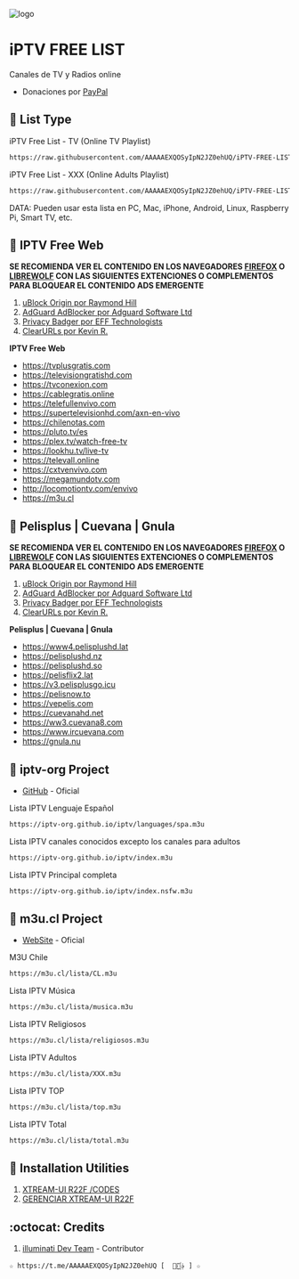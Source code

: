 ﻿![logo](https://cuarteldelmetal.com/wp-content/uploads/2023/04/Que-es-IPTV.webp)
 
# iPTV FREE LIST 
Canales de TV y Radios online

* Donaciones por [PayPal](https://paypal.me/jonyriverasepulveda)

## :book: List Type

iPTV Free List - TV (Online TV Playlist)
```bash
https://raw.githubusercontent.com/AAAAAEXQOSyIpN2JZ0ehUQ/iPTV-FREE-LIST/master/iPTV-Free-List_TV.m3u
```

iPTV Free List - XXX (Online Adults Playlist)
```bash
https://raw.githubusercontent.com/AAAAAEXQOSyIpN2JZ0ehUQ/iPTV-FREE-LIST/master/iPTV-Free-List_XXX.m3u
```
DATA: Pueden usar esta lista en PC, Mac, iPhone, Android, Linux, Raspberry Pi, Smart TV, etc.

## :book: IPTV Free Web

**SE RECOMIENDA VER EL CONTENIDO EN LOS NAVEGADORES [FIREFOX](https://www.mozilla.org/es-CL/firefox/new/) 
O [LIBREWOLF](https://librewolf.net/) CON LAS SIGUIENTES EXTENCIONES O COMPLEMENTOS PARA BLOQUEAR EL CONTENIDO ADS EMERGENTE**

1. [uBlock Origin por Raymond Hill](https://addons.mozilla.org/es/firefox/addon/ublock-origin/)
2. [AdGuard AdBlocker por Adguard Software Ltd](https://addons.mozilla.org/es/firefox/addon/adguard-adblocker/)
3. [Privacy Badger por EFF Technologists](https://addons.mozilla.org/es/firefox/addon/privacy-badger17/)
4. [ClearURLs por Kevin R.](https://addons.mozilla.org/es/firefox/addon/clearurls/)

**IPTV Free Web**
* https://tvplusgratis.com
* https://televisiongratishd.com
* https://tvconexion.com
* https://cablegratis.online
* https://telefullenvivo.com
* https://supertelevisionhd.com/axn-en-vivo
* https://chilenotas.com
* https://pluto.tv/es
* https://plex.tv/watch-free-tv
* https://lookhu.tv/live-tv
* https://televall.online
* https://cxtvenvivo.com
* https://megamundotv.com
* http://locomotiontv.com/envivo
* https://m3u.cl

## :book: Pelisplus | Cuevana | Gnula

**SE RECOMIENDA VER EL CONTENIDO EN LOS NAVEGADORES [FIREFOX](https://www.mozilla.org/es-CL/firefox/new/) 
O [LIBREWOLF](https://librewolf.net/) CON LAS SIGUIENTES EXTENCIONES O COMPLEMENTOS PARA BLOQUEAR EL CONTENIDO ADS EMERGENTE**

1. [uBlock Origin por Raymond Hill](https://addons.mozilla.org/es/firefox/addon/ublock-origin/)
2. [AdGuard AdBlocker por Adguard Software Ltd](https://addons.mozilla.org/es/firefox/addon/adguard-adblocker/)
3. [Privacy Badger por EFF Technologists](https://addons.mozilla.org/es/firefox/addon/privacy-badger17/)
4. [ClearURLs por Kevin R.](https://addons.mozilla.org/es/firefox/addon/clearurls/)

**Pelisplus | Cuevana | Gnula**
* https://www4.pelisplushd.lat
* https://pelisplushd.nz
* https://pelisplushd.so
* https://pelisflix2.lat
* https://v3.pelisplusgo.icu
* https://pelisnow.to
* https://vepelis.com
* https://cuevanahd.net
* https://ww3.cuevana8.com
* https://www.ircuevana.com
* https://gnula.nu

## :book: iptv-org Project
* [GitHub](https://github.com/iptv-org/iptv) - Oficial 

Lista IPTV Lenguaje Español
```bash
https://iptv-org.github.io/iptv/languages/spa.m3u
```
Lista IPTV canales conocidos excepto los canales para adultos
```bash
https://iptv-org.github.io/iptv/index.m3u
```
Lista IPTV Principal completa
```bash
https://iptv-org.github.io/iptv/index.nsfw.m3u
```

## :book: m3u.cl Project
* [WebSite](https://m3u.cl) - Oficial

M3U Chile
```bash
https://m3u.cl/lista/CL.m3u
```
Lista IPTV Música
```bash
https://m3u.cl/lista/musica.m3u
```
Lista IPTV Religiosos
```bash
https://m3u.cl/lista/religiosos.m3u
```
Lista IPTV Adultos
```bash
https://m3u.cl/lista/XXX.m3u
```
Lista IPTV TOP
```bash
https://m3u.cl/lista/top.m3u
```
Lista IPTV Total
```bash
https://m3u.cl/lista/total.m3u
```

## :book: Installation Utilities
1. [XTREAM-UI R22F /CODES](https://github.com/AAAAAEXQOSyIpN2JZ0ehUQ/iPTV-FREE-LIST/tree/master/Install/xtream-ui)
2. [GERENCIAR XTREAM-UI R22F](https://github.com/AAAAAEXQOSyIpN2JZ0ehUQ/iPTV-FREE-LIST/tree/master/Install/gestorextream-ui)

## :octocat: Credits
1. [illuminati Dev Team](https://t.me/AAAAAEXQOSyIpN2JZ0ehUQ) - Contributor 
```
☆ https://t.me/AAAAAEXQOSyIpN2JZ0ehUQ [  ⃘⃤꙰✰ ] ☆
```

